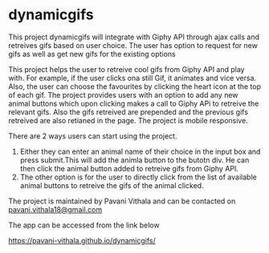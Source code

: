 # dynamicgifs


This project dynamicgifs will integrate with Giphy API through ajax calls and retreives gifs based on user choice.
The user has option to request for new gifs as well as get new gifs for the existing options

This project helps the user to retreive cool gifs from Giphy API and play with.
For example, if the user clicks ona still Gif, it animates and vice versa.
Also, the user can choose the favourites by clicking the heart icon at the top of each gif.
The project provides users with an option to add any new animal buttons which upon clicking makes a call to Giphy APi to retreive the relevant gifs.
Also the gifs retreived are prepended and the previous gifs retreived are also retianed in the page.
The project is mobile responsive.

There are 2 ways users can start using the project.
1. Either they can enter an animal name of their choice in the input box and press submit.This will add the animla button to the butotn div.
He can then click the animal button added to retreive gifs from Giphy API.
2. The other option is for the user to directly click from the list of available animal buttons to retreive the gifs of the animal clicked.


The project is maintained by Pavani Vithala and can be contacted on pavani.vithala18@gmail.com

The app can be accessed from the link below

https://pavani-vithala.github.io/dynamicgifs/
